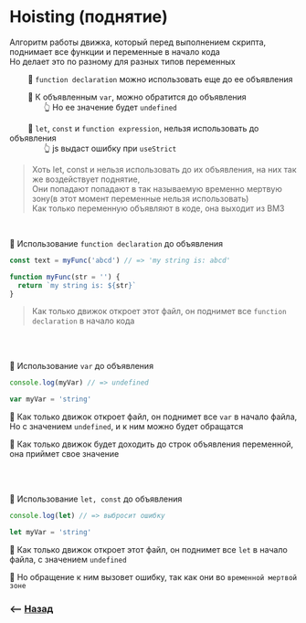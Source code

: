 # Hoisting (поднятие)

Алгоритм работы движка, который перед выполнением скрипта, поднимает все функции и переменные в начало кода  
Но делает это по разному для разных типов переменных

&emsp;&emsp; 🔹 `function declaration` можно использовать еще до ее объявления      

&emsp;&emsp; 🔹 К объявленным `var`, можно обратится до объявления  
&emsp;&emsp;&emsp;&emsp; 👆 Но ее значение будет `undefined`       
  
&emsp;&emsp; 🔹 `let`, `const` и `function expression`, нельзя использовать до объявления  
&emsp;&emsp;&emsp;&emsp; 👆 js выдаст ошибку при `useStrict`

> Хоть let, const и нельзя использовать до их объявления, на них так же воздействует поднятие,     
Они попадают попадают в так называемую временно мертвую зону(в этот момент переменные нельзя использовать)    
Как только переменную объявляют в коде, она выходит из ВМЗ

<br>

💠 Использование `function declaration` до объявления
```javascript
const text = myFunc('abcd') // => 'my string is: abcd'

function myFunc(str = '') {
  return `my string is: ${str}`
}
```
> Как только движок откроет этот файл, он поднимет все `function declaration` в начало кода

<br>
<br>

💠 Использование `var` до объявления
```javascript
console.log(myVar) // => undefined

var myVar = 'string'
```
🎯 Как только движок откроет файл, он поднимет все `var` в начало файла,   
Но с значением `undefined`, и к ним можно будет обращатся

🎯 Как только движок будет доходить до строк объявления переменной,   
она приймет свое значение

<br><br>

💠 Использование `let, const` до объявления

```javascript
console.log(let) // => выбросит ошибку

let myVar = 'string'
```

🎯 Как только движок откроет этот файл, он поднимет все `let` в начало файла, с значением `undefined`

🎯 Но обращение к ним вызовет ошибку, так как они во `временной мертвой зоне`

### ⟵ **<a href="../../readme.md">Назад</a>**